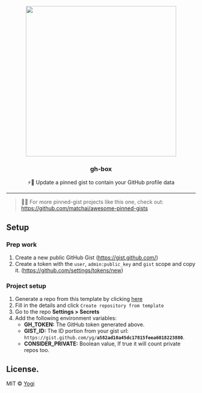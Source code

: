 <p align="center">
  <img width="400" src="screenshot.png">
  <h3 align="center">gh-box</h3>
  <p align="center">⚡️📌 Update a pinned gist to contain your GitHub profile data</p>
</p>

---

> 📌✨ For more pinned-gist projects like this one, check out: https://github.com/matchai/awesome-pinned-gists

## Setup

### Prep work

1. Create a new public GitHub Gist (https://gist.github.com/)
1. Create a token with the `user`, `admin:public_key` and `gist` scope and copy it. (https://github.com/settings/tokens/new)

### Project setup

 
1. Generate a repo from this template by clicking [here](https://github.com/yg/gh-box/generate)
1. Fill in the details and click `Create repository from template`
1. Go to the repo **Settings > Secrets**
1. Add the following environment variables:
   - **GH_TOKEN:** The GitHub token generated above.
   - **GIST_ID:** The ID portion from your gist url: `https://gist.github.com/yg/`**`a582ad10a45dc17815feea6018223880`**.
   - **CONSIDER_PRIVATE:** Boolean value, If true it will count private repos too.

## License. 

MIT © [Yogi](LICENSE) 
